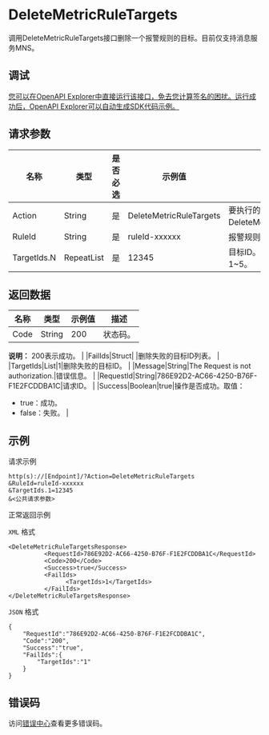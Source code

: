 # DeleteMetricRuleTargets

调用DeleteMetricRuleTargets接口删除一个报警规则的目标。目前仅支持消息服务MNS。

## 调试

[您可以在OpenAPI Explorer中直接运行该接口，免去您计算签名的困扰。运行成功后，OpenAPI Explorer可以自动生成SDK代码示例。](https://api.aliyun.com/#product=Cms&api=DeleteMetricRuleTargets&type=RPC&version=2019-01-01)

## 请求参数

|名称|类型|是否必选|示例值|描述|
|--|--|----|---|--|
|Action|String|是|DeleteMetricRuleTargets|要执行的操作，取值：DeleteMetricRuleTargets。 |
|RuleId|String|是|ruleId-xxxxxx|报警规则ID。 |
|TargetIds.N|RepeatList|是|12345|目标ID。N的取值范围：1~5。 |

## 返回数据

|名称|类型|示例值|描述|
|--|--|---|--|
|Code|String|200|状态码。

 **说明：** 200表示成功。 |
|FailIds|Struct| |删除失败的目标ID列表。 |
|TargetIds|List|1|删除失败的目标ID。 |
|Message|String|The Request is not authorization.|错误信息。 |
|RequestId|String|786E92D2-AC66-4250-B76F-F1E2FCDDBA1C|请求ID。 |
|Success|Boolean|true|操作是否成功。取值：

 -   true：成功。
-   false：失败。 |

## 示例

请求示例

```
http(s)://[Endpoint]/?Action=DeleteMetricRuleTargets
&RuleId=ruleId-xxxxxx
&TargetIds.1=12345
&<公共请求参数>
```

正常返回示例

`XML` 格式

```
<DeleteMetricRuleTargetsResponse>
		  <RequestId>786E92D2-AC66-4250-B76F-F1E2FCDDBA1C</RequestId>
		  <Code>200</Code>
		  <Success>true</Success>
		  <FailIds>
			    <TargetIds>1</TargetIds>
		  </FailIds>
</DeleteMetricRuleTargetsResponse>
```

`JSON` 格式

```
{
    "RequestId":"786E92D2-AC66-4250-B76F-F1E2FCDDBA1C",
    "Code":"200",
    "Success":"true",
    "FailIds":{
        "TargetIds":"1"
    }
}
```

## 错误码

访问[错误中心](https://error-center.aliyun.com/status/product/Cms)查看更多错误码。

